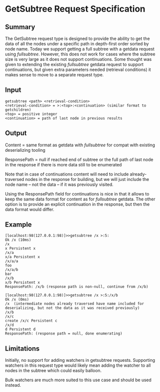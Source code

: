 # GetSubtree Request Specification

## Summary
The GetSubtree request type is designed to provide the ability to get the data of all the nodes under a specific path in depth-first order sorted by node name.
Today we support getting a full subtree with a getdata request using $fullsubtree$. However, this does not work for cases where the subtree size is very large as it does not support continuations. Some thought was given to extending the existing $fullsubtree$ getdata request to support continuations, but given extra parameters needed (retrieval conditions) it makes sense to move to a separate request type.

## Input
```
getsubtree <path> <retrieval-condition>
<retrieval-condition> = >:<top>:<continuation> (similar format to getchildren)
<top> = positive integer
<continuation> = path of last node in previous results  
```

## Output
Content = same format as getdata with $fullsubtree$ for compat with existing deserializing tooling

ResponsePath = null if reached end of subtree or the full path of last node in the response if there is more data still to be enumerated

Note that in case of continuations content will need to include already-traversed nodes in the response for building, but we will just include the node name – not the data – if it was previously visited.

Using the ResponsePath field for continuations is nice in that it allows to keep the same data format for content as for $fullsubtree$ getdata. The other option is to provide an explicit continuation in the response, but then the data format would differ.

## Example
```
[localhost:98(127.0.0.1:98)]>>getsubtree /x >:5:
Ok /x (10ms)
/x
x Persistent x
/x/a
x/a Persistent x
/x/a/a
foo
/x/a/b
bar
/x/b
x/b Persistent x
ResponsePath: /x/b (response path is non-null, continue from /x/b)

[localhost:98(127.0.0.1:98)]>>getsubtree /x >:5:/x/b
Ok /x (0ms)
/x  (intermediate nodes already traversed have name included for deserializing, but not the data as it was received previously)
/x/b
/x/c
create /x/c Persistent c
/x/d
d Persistent d
ResponsePath: (response path = null, done enumerating)
```

## Limitations
Initially, no support for adding watchers in getsubtree requests. Supporting watchers in this request type would likely mean adding the watcher to all nodes in the subtree which could easily balloon. 

Bulk watchers are much more suited to this use case and should be used instead.